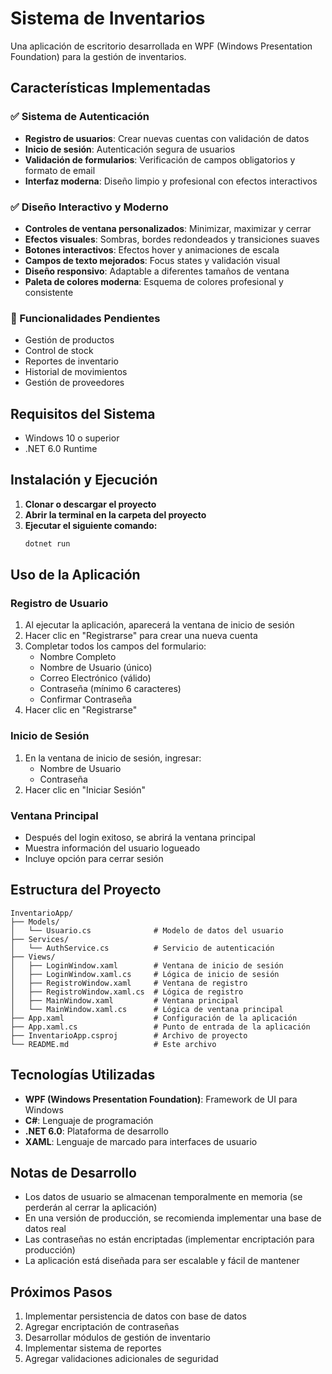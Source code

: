 # Sistema de Inventarios

Una aplicación de escritorio desarrollada en WPF (Windows Presentation Foundation) para la gestión de inventarios.

## Características Implementadas

### ✅ Sistema de Autenticación
- **Registro de usuarios**: Crear nuevas cuentas con validación de datos
- **Inicio de sesión**: Autenticación segura de usuarios
- **Validación de formularios**: Verificación de campos obligatorios y formato de email
- **Interfaz moderna**: Diseño limpio y profesional con efectos interactivos

### ✅ Diseño Interactivo y Moderno
- **Controles de ventana personalizados**: Minimizar, maximizar y cerrar
- **Efectos visuales**: Sombras, bordes redondeados y transiciones suaves
- **Botones interactivos**: Efectos hover y animaciones de escala
- **Campos de texto mejorados**: Focus states y validación visual
- **Diseño responsivo**: Adaptable a diferentes tamaños de ventana
- **Paleta de colores moderna**: Esquema de colores profesional y consistente

### 🔄 Funcionalidades Pendientes
- Gestión de productos
- Control de stock
- Reportes de inventario
- Historial de movimientos
- Gestión de proveedores

## Requisitos del Sistema

- Windows 10 o superior
- .NET 6.0 Runtime

## Instalación y Ejecución

1. **Clonar o descargar el proyecto**
2. **Abrir la terminal en la carpeta del proyecto**
3. **Ejecutar el siguiente comando:**
   ```bash
   dotnet run
   ```

## Uso de la Aplicación

### Registro de Usuario
1. Al ejecutar la aplicación, aparecerá la ventana de inicio de sesión
2. Hacer clic en "Registrarse" para crear una nueva cuenta
3. Completar todos los campos del formulario:
   - Nombre Completo
   - Nombre de Usuario (único)
   - Correo Electrónico (válido)
   - Contraseña (mínimo 6 caracteres)
   - Confirmar Contraseña
4. Hacer clic en "Registrarse"

### Inicio de Sesión
1. En la ventana de inicio de sesión, ingresar:
   - Nombre de Usuario
   - Contraseña
2. Hacer clic en "Iniciar Sesión"

### Ventana Principal
- Después del login exitoso, se abrirá la ventana principal
- Muestra información del usuario logueado
- Incluye opción para cerrar sesión

## Estructura del Proyecto

```
InventarioApp/
├── Models/
│   └── Usuario.cs              # Modelo de datos del usuario
├── Services/
│   └── AuthService.cs          # Servicio de autenticación
├── Views/
│   ├── LoginWindow.xaml        # Ventana de inicio de sesión
│   ├── LoginWindow.xaml.cs     # Lógica de inicio de sesión
│   ├── RegistroWindow.xaml     # Ventana de registro
│   ├── RegistroWindow.xaml.cs  # Lógica de registro
│   ├── MainWindow.xaml         # Ventana principal
│   └── MainWindow.xaml.cs      # Lógica de ventana principal
├── App.xaml                    # Configuración de la aplicación
├── App.xaml.cs                 # Punto de entrada de la aplicación
├── InventarioApp.csproj        # Archivo de proyecto
└── README.md                   # Este archivo
```

## Tecnologías Utilizadas

- **WPF (Windows Presentation Foundation)**: Framework de UI para Windows
- **C#**: Lenguaje de programación
- **.NET 6.0**: Plataforma de desarrollo
- **XAML**: Lenguaje de marcado para interfaces de usuario

## Notas de Desarrollo

- Los datos de usuario se almacenan temporalmente en memoria (se perderán al cerrar la aplicación)
- En una versión de producción, se recomienda implementar una base de datos real
- Las contraseñas no están encriptadas (implementar encriptación para producción)
- La aplicación está diseñada para ser escalable y fácil de mantener

## Próximos Pasos

1. Implementar persistencia de datos con base de datos
2. Agregar encriptación de contraseñas
3. Desarrollar módulos de gestión de inventario
4. Implementar sistema de reportes
5. Agregar validaciones adicionales de seguridad

